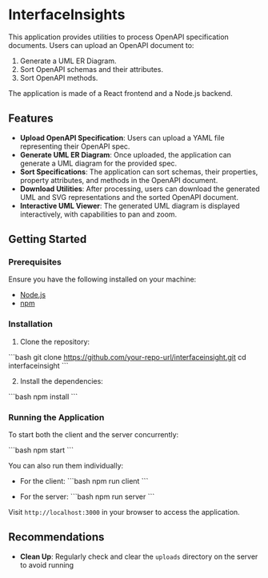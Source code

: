 # InterfaceInsights

This application provides utilities to process OpenAPI specification documents. Users can upload an OpenAPI document to:

1. Generate a UML ER Diagram.
2. Sort OpenAPI schemas and their attributes.
3. Sort OpenAPI methods.

The application is made of a React frontend and a Node.js backend.

## Features

- **Upload OpenAPI Specification**: Users can upload a YAML file representing their OpenAPI spec.
- **Generate UML ER Diagram**: Once uploaded, the application can generate a UML diagram for the provided spec.
- **Sort Specifications**: The application can sort schemas, their properties, property attributes, and methods in the OpenAPI document.
- **Download Utilities**: After processing, users can download the generated UML and SVG representations and the sorted OpenAPI document.
- **Interactive UML Viewer**: The generated UML diagram is displayed interactively, with capabilities to pan and zoom.

## Getting Started

### Prerequisites

Ensure you have the following installed on your machine:

- [Node.js](https://nodejs.org/en/download/)
- [npm](https://www.npmjs.com/get-npm)

### Installation

1. Clone the repository:

\```bash
git clone https://github.com/your-repo-url/interfaceinsight.git
cd interfaceinsight
\```

2. Install the dependencies:

\```bash
npm install
\```

### Running the Application

To start both the client and the server concurrently:

\```bash
npm start
\```

You can also run them individually:

- For the client:
\```bash
npm run client
\```

- For the server:
\```bash
npm run server
\```

Visit `http://localhost:3000` in your browser to access the application.

## Recommendations

- **Clean Up**: Regularly check and clear the `uploads` directory on the server to avoid running
